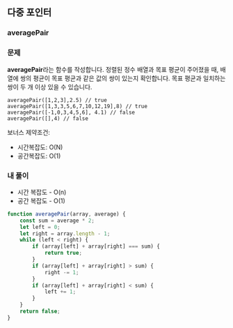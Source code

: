 ## 다중 포인터

### averagePair

### 문제

**averagePair**라는 함수를 작성합니다.
정렬된 정수 배열과 목표 평균이 주어졌을 때, 배열에 쌍의 평균이 목표 평균과 같은 값의 쌍이 있는지 확인합니다.
목표 평균과 일치하는 쌍이 두 개 이상 있을 수 있습니다.

```
averagePair([1,2,3],2.5) // true
averagePair([1,3,3,5,6,7,10,12,19],8) // true
averagePair([-1,0,3,4,5,6], 4.1) // false
averagePair([],4) // false
```

보너스 제약조건:

- 시간복잡도: O(N)
- 공간복잡도: O(1)

### 내 풀이

- 시간 복잡도 - O(n)
- 공간 복잡도 - O(1)

```javascript
function averagePair(array, average) {
	const sum = average * 2;
	let left = 0;
	let right = array.length - 1;
	while (left < right) {
		if (array[left] + array[right] === sum) {
			return true;
		}
		if (array[left] + array[right] > sum) {
			right -= 1;
		}
		if (array[left] + array[right] < sum) {
			left += 1;
		}
	}
	return false;
}
```
